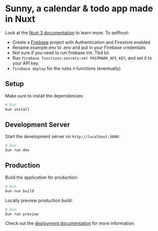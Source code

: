 # Sunny, a calendar & todo app made in Nuxt

Look at the [Nuxt 3 documentation](https://nuxt.com/docs/getting-started/introduction) to learn more. To selfhost:

- Create a [Firebase](https://console.firebase.google.com/) project with Authentication and Firestore enabled
- Rename example.env to .env and put in your Firebase credentials
- Not sure if you need to run firebase init. Tbd lol.
- Run `firebase functions:secrets:set POSTMARK_API_KEY`, and set it to your API key.
- `firebase deploy` for the rules n functions (eventually)

## Setup

Make sure to install the dependencies:

```bash
# bun
bun install
```

## Development Server

Start the development server on `http://localhost:3000`:

```bash
# bun
bun run dev
```

## Production

Build the application for production:

```bash
# bun
bun run build
```

Locally preview production build:

```bash
# bun
bun run preview
```

Check out the [deployment documentation](https://nuxt.com/docs/getting-started/deployment) for more information.
